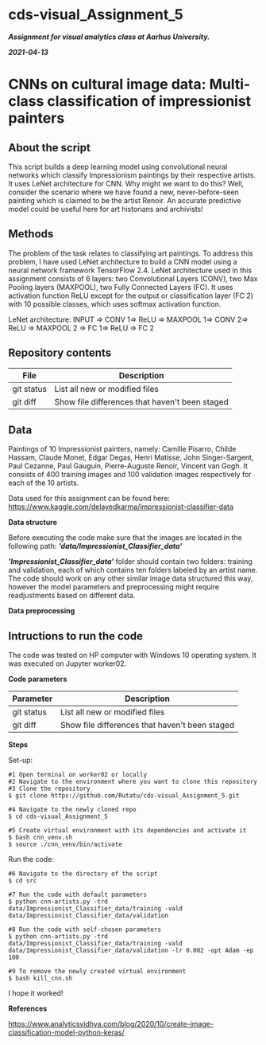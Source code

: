 # cds-visual_Assignment_5

***Assignment for visual analytics class at Aarhus University.***

***2021-04-13***


# CNNs on cultural image data: Multi-class classification of impressionist painters

## About the script

This script builds a deep learning model using convolutional neural networks which classify Impressionism paintings by their respective artists. It uses LeNet architecture for CNN. Why might we want to do this? Well, consider the scenario where we have found a new, never-before-seen painting which is claimed to be the artist Renoir. An accurate predictive model could be useful here for art historians and archivists!

## Methods
The problem of the task relates to classifying art paintings. To address this problem, I have used LeNet architecture to build a CNN model using a neural network framework TensorFlow 2.4. LeNet architecture used in this assignment consists of 6 layers: two Convolutional Layers (CONV), two Max Pooling layers (MAXPOOL), two Fully Connected Layers (FC). It uses activation function ReLU except for the output or classification layer (FC 2) with 10 possible classes, which uses softmax activation function.

LeNet architecture: INPUT => CONV 1=> ReLU => MAXPOOL 1=> CONV 2=> ReLU => MAXPOOL 2 => FC 1=> ReLU => FC 2

 


## Repository contents

| File | Description |
| --- | --- |
| git status | List all new or modified files |
| git diff | Show file differences that haven't been staged |



## Data

Paintings of 10 Impressionist painters, namely: Camille Pisarro, Childe Hassam, Claude Monet, Edgar Degas, Henri Matisse, John Singer-Sargent, Paul Cezanne, Paul Gauguin, Pierre-Auguste Renoir, Vincent van Gogh. It consists of 400 training images and 100 validation images respectively for each of the 10 artists.

Data used for this assignment can be found here: https://www.kaggle.com/delayedkarma/impressionist-classifier-data

__Data structure__

Before executing the code make sure that the images are located in the following path: ***'data/Impressionist_Classifier_data'***

***'Impressionist_Classifier_data'*** folder should contain two folders: training and validation, each of which contains ten folders labeled by an artist name.
The code should work on any other similar image data structured this way, however the model parameters and preprocessing might require readjustments based on different data.


__Data preprocessing__




## Intructions to run the code

The code was tested on HP computer with Windows 10 operating system. It was executed on Jupyter worker02.

__Code parameters__


| Parameter | Description |
| --- | --- |
| git status | List all new or modified files |
| git diff | Show file differences that haven't been staged |


__Steps__

Set-up:
```
#1 Open terminal on worker02 or locally
#2 Navigate to the environment where you want to clone this repository
#3 Clone the repository
$ git clone https://github.com/Rutatu/cds-visual_Assignment_5.git 

#4 Navigate to the newly cloned repo
$ cd cds-visual_Assignment_5

#5 Create virtual environment with its dependencies and activate it
$ bash cnn_venv.sh
$ source ./cnn_venv/bin/activate

``` 

Run the code:

```
#6 Navigate to the directory of the script
$ cd src

#7 Run the code with default parameters
$ python cnn-artists.py -trd data/Impressionist_Classifier_data/training -vald data/Impressionist_Classifier_data/validation

#8 Run the code with self-chosen parameters
$ python cnn-artists.py -trd data/Impressionist_Classifier_data/training -vald data/Impressionist_Classifier_data/validation -lr 0.002 -opt Adam -ep 100

#9 To remove the newly created virtual environment
$ bash kill_cnn.sh

 ```


I hope it worked!


__References__

https://www.analyticsvidhya.com/blog/2020/10/create-image-classification-model-python-keras/
